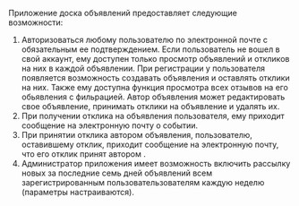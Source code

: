 Приложение доска объявлений предоставляет следующие возможности:
1. Авторизоваться любому пользователю по электронной почте с обязательным ее подтверждением.
Если пользователь не вошел в свой аккаунт, ему доступен только просмотр объявлений  и откликов на них в каждой объявлении.
При регистрации у пользователя  появляется возможность создавать объявления и оставлять отклики на них. Также ему доступна 
функция просмотра всех отзывов на его обьявления с фильрацией. Автор объявления может редактировать свое объявление, 
принимать отклики на объявление и удалять их.
2. При получении отклика на объявления пользователя, ему приходит сообщение на электронную почту о событии.
3. При принятии отклика автором объявления, пользователю, оставившему отклик, приходит сообщение на электронную почту,
что его отклик принят автором .
4. Администратор приложения имеет возможность включить рассылку новых за последние семь дней объявлений всем
зарегистрированным пользовательзователям каждую неделю (параметры настраиваются).


